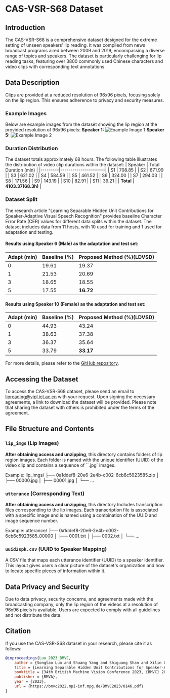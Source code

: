 # CAS-VSR-S68 Dataset

## Introduction
The CAS-VSR-S68 is a comprehensive dataset designed for the extreme setting of unseen speakers' lip reading. It was compiled from news broadcast programs aired between 2009 and 2019, encompassing a diverse range of topics and speakers. The dataset is particularly challenging for lip reading tasks, featuring over 3800 commonly used Chinese characters and video clips with corresponding text annotations.

## Data Description
Clips are provided at a reduced resolution of 96x96 pixels, focusing solely on the lip region. This ensures adherence to privacy and security measures.

### Example Images
Below are example images from the dataset showing the lip region at the provided resolution of 96x96 pixels:
**Speaker 1:**
![Example Image 1](path/to/example1.jpg)
**Speaker 5:**
![Example Image 2](path/to/example2.jpg)

### Duration Distribution
The dataset totals approximately 68 hours. The following table illustrates the distribution of video clip durations within the dataset:
| Speaker | Total Duration (min) |
|---------|----------------------|
| S1      | 708.85               |
| S2      | 671.99               |
| S3      | 621.02               |
| S4      | 584.59               |
| S5      | 461.52               |
| S6      | 324.00               |
| S7      | 294.03               |
| S8      | 171.56               |
| S9      | 143.19               |
| S10     | 82.91                |
| S11     | 39.21                |
| **Total** | **4103.37(68.3h)**       |

### Dataset Split
The research article "Learning Separable Hidden Unit Contributions for Speaker-Adaptive Visual Speech Recognition" provides baseline Character Error Rate (CER) values for different data splits within the dataset. The dataset includes data from 11 hosts, with 10 used for training and 1 used for adaptation and testing.

#### Results using Speaker 6 (Male) as the adaptation and test set:
| Adapt (min) | Baseline (%) | Proposed Method (%)(LDVSD) |
|-------------|--------------|---------------------|
| 0                  | 19.61    | 19.37           |
| 1                  | 21.53    | 20.69           |
| 3                  | 18.65    | 18.55           |
| 5                  | 17.55    | **16.72**           |

#### Results using Speaker 10 (Female) as the adaptation and test set:
| Adapt (min) | Baseline (%) | Proposed Method (%)(LDVSD) |
|-------------|--------------|---------------------|
| 0           | 44.93        | 43.24               |
| 1           | 38.63        | 37.38               |
| 3           | 36.37        | 35.64               |
| 5           | 33.79        | **33.17**               |

For more details, please refer to the [GitHub repository](https://github.com/jinchiniao/LSHUC).

## Accessing the Dataset
To access the CAS-VSR-S68 dataset, please send an email to [lipreading@vipl.ict.ac.cn](mailto:lipreading@vipl.ict.ac.cn) with your request. Upon signing the necessary agreements, a link to download the dataset will be provided. Please note that sharing the dataset with others is prohibited under the terms of the agreement.
## File Structure and Contents

### `lip_imgs` (Lip Images) 
**After obtaining access and unzipping**, this directory contains folders of lip region images. Each folder is named with the unique identifier (UUID) of the video clip and contains a sequence of ``.jpg` images.


Example:
lip_imgs/
├── 0a1ddef8-20e6-2e4b-c002-6cb6c5923585.zip
│ ├── 00000.jpg
│ ├── 00001.jpg
│ └── ...

### `utterance` (Corresponding Text) 
**After obtaining access and unzipping**, this directory Includes transcription files corresponding to the lip images. Each transcription file is associated with a specific image and is named using a combination of the UUID and image sequence number.

Example:
utterance/
├── 0a1ddef8-20e6-2e4b-c002-6cb6c5923585_00000
│ ├── 0001.txt
│ ├── 0002.txt
│ └── ...
### `uuid2spk.csv` (UUID to Speaker Mapping)
A CSV file that maps each utterance identifier (UUID) to a speaker identifier.
This layout gives users a clear picture of the dataset's organization and how to locate specific pieces of information within it.

## Data Privacy and Security
Due to data privacy, security concerns, and agreements made with the broadcasting company, only the lip region of the videos at a resolution of 96x96 pixels is available. Users are expected to comply with all guidelines and not distribute the data.

## Citation
If you use the CAS-VSR-S68 dataset in your research, please cite it as follows:
```bibtex
@inproceedings{Luo_2023_BMVC,
    author = {Songtao Luo and Shuang Yang and Shiguang Shan and Xilin Chen},
    title = {Learning Separable Hidden Unit Contributions for Speaker-Adaptive Visual Speech Recognition},
    booktitle = {34th British Machine Vision Conference 2023, {BMVC} 2023, Aberdeen, UK, November 20-24, 2023},
    publisher = {BMVA},
    year = {2023},
    url = {https://bmvc2022.mpi-inf.mpg.de/BMVC2023/0146.pdf}
}
